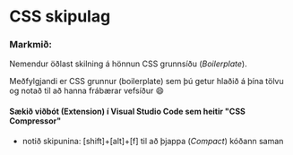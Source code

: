 # CSS skipulag

### Markmið:
Nemendur öðlast skilning á hönnun CSS grunnsíðu (_Boilerplate_).

Meðfylgjandi er CSS grunnur (boilerplate) sem þú getur hlaðið á þína tölvu og notað til að hanna frábærar vefsíður :smile:

#### Sækið viðbót (Extension) í Visual Studio Code sem heitir "CSS Compressor" 

* notið skipunina: [shift]+[alt]+[f] til að þjappa (_Compact_) kóðann saman
